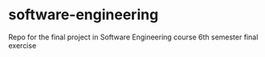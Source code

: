 # software-engineering
Repo for the final project in Software Engineering course
6th semester final exercise
